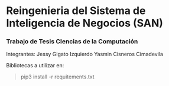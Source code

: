 # Reingenieria del Sistema de Inteligencia de Negocios (SAN)

### Trabajo de Tesis CIencias de la Computación

Integrantes:
Jessy Gigato Izquierdo
Yasmin Cisneros Cimadevila

Bibliotecas a utilizar en:
> pip3 install -r requitements.txt